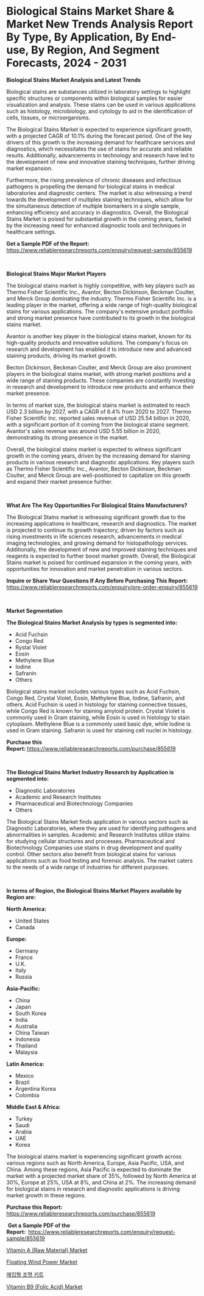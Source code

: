 <p><h1>Biological Stains Market Share & Market New Trends Analysis Report By Type, By Application, By End-use, By Region, And Segment Forecasts, 2024 - 2031</h1></p><p><strong>Biological Stains Market Analysis and Latest Trends</strong></p>
<p><p>Biological stains are substances utilized in laboratory settings to highlight specific structures or components within biological samples for easier visualization and analysis. These stains can be used in various applications such as histology, microbiology, and cytology to aid in the identification of cells, tissues, or microorganisms.</p><p>The Biological Stains Market is expected to experience significant growth, with a projected CAGR of 10.1% during the forecast period. One of the key drivers of this growth is the increasing demand for healthcare services and diagnostics, which necessitates the use of stains for accurate and reliable results. Additionally, advancements in technology and research have led to the development of new and innovative staining techniques, further driving market expansion.</p><p>Furthermore, the rising prevalence of chronic diseases and infectious pathogens is propelling the demand for biological stains in medical laboratories and diagnostic centers. The market is also witnessing a trend towards the development of multiplex staining techniques, which allow for the simultaneous detection of multiple biomarkers in a single sample, enhancing efficiency and accuracy in diagnostics. Overall, the Biological Stains Market is poised for substantial growth in the coming years, fueled by the increasing need for enhanced diagnostic tools and techniques in healthcare settings.</p></p>
<p><strong>Get a Sample PDF of the Report:&nbsp;</strong> <a href="https://www.reliableresearchreports.com/enquiry/request-sample/855619">https://www.reliableresearchreports.com/enquiry/request-sample/855619</a></p>
<p>&nbsp;</p>
<p><strong>Biological Stains Major Market Players</strong></p>
<p><p>The biological stains market is highly competitive, with key players such as Thermo Fisher Scientific Inc., Avantor, Becton Dickinson, Beckman Coulter, and Merck Group dominating the industry. Thermo Fisher Scientific Inc. is a leading player in the market, offering a wide range of high-quality biological stains for various applications. The company's extensive product portfolio and strong market presence have contributed to its growth in the biological stains market.</p><p>Avantor is another key player in the biological stains market, known for its high-quality products and innovative solutions. The company's focus on research and development has enabled it to introduce new and advanced staining products, driving its market growth.</p><p>Becton Dickinson, Beckman Coulter, and Merck Group are also prominent players in the biological stains market, with strong market positions and a wide range of staining products. These companies are constantly investing in research and development to introduce new products and enhance their market presence.</p><p>In terms of market size, the biological stains market is estimated to reach USD 2.3 billion by 2027, with a CAGR of 6.4% from 2020 to 2027. Thermo Fisher Scientific Inc. reported sales revenue of USD 25.54 billion in 2020, with a significant portion of it coming from the biological stains segment. Avantor's sales revenue was around USD 5.55 billion in 2020, demonstrating its strong presence in the market.</p><p>Overall, the biological stains market is expected to witness significant growth in the coming years, driven by the increasing demand for staining products in various research and diagnostic applications. Key players such as Thermo Fisher Scientific Inc., Avantor, Becton Dickinson, Beckman Coulter, and Merck Group are well-positioned to capitalize on this growth and expand their market presence further.</p></p>
<p>&nbsp;</p>
<p><strong>What Are The Key Opportunities For Biological Stains Manufacturers?</strong></p>
<p><p>The Biological Stains market is witnessing significant growth due to the increasing applications in healthcare, research and diagnostics. The market is projected to continue its growth trajectory, driven by factors such as rising investments in life sciences research, advancements in medical imaging technologies, and growing demand for histopathology services. Additionally, the development of new and improved staining techniques and reagents is expected to further boost market growth. Overall, the Biological Stains market is poised for continued expansion in the coming years, with opportunities for innovation and market penetration in various sectors.</p></p>
<p><strong>Inquire or Share Your Questions If Any Before Purchasing This Report:</strong> <a href="https://www.reliableresearchreports.com/enquiry/pre-order-enquiry/855619">https://www.reliableresearchreports.com/enquiry/pre-order-enquiry/855619</a></p>
<p>&nbsp;</p>
<p><strong>Market Segmentation</strong></p>
<p><strong>The Biological Stains Market Analysis by types is segmented into:</strong></p>
<p><ul><li>Acid Fuchsin</li><li>Congo Red</li><li>Rystal Violet</li><li>Eosin</li><li>Methylene Blue</li><li>Iodine</li><li>Safranin</li><li>Others</li></ul></p>
<p><p>Biological stains market includes various types such as Acid Fuchsin, Congo Red, Crystal Violet, Eosin, Methylene Blue, Iodine, Safranin, and others. Acid Fuchsin is used in histology for staining connective tissues, while Congo Red is known for staining amyloid protein. Crystal Violet is commonly used in Gram staining, while Eosin is used in histology to stain cytoplasm. Methylene Blue is a commonly used basic dye, while Iodine is used in Gram staining. Safranin is used for staining cell nuclei in histology.</p></p>
<p><strong>Purchase this Report:&nbsp;</strong><a href="https://www.reliableresearchreports.com/purchase/855619">https://www.reliableresearchreports.com/purchase/855619</a></p>
<p>&nbsp;</p>
<p><strong>The Biological Stains Market Industry Research by Application is segmented into:</strong></p>
<p><ul><li>Diagnostic Laboratories</li><li>Academic and Research Institutes</li><li>Pharmaceutical and Biotechnology Companies</li><li>Others</li></ul></p>
<p><p>The Biological Stains Market finds application in various sectors such as Diagnostic Laboratories, where they are used for identifying pathogens and abnormalities in samples. Academic and Research Institutes utilize stains for studying cellular structures and processes. Pharmaceutical and Biotechnology Companies use stains in drug development and quality control. Other sectors also benefit from biological stains for various applications such as food testing and forensic analysis. The market caters to the needs of a wide range of industries for different purposes.</p></p>
<p>&nbsp;</p>
<p><strong>In terms of Region, the Biological Stains Market Players available by Region are:</strong></p>
<p>
    <p> <strong> North America: </strong>
        <ul>
            <li>United States</li>
            <li>Canada</li>
        </ul>
        </p> 
    <p> <strong> Europe: </strong>
        <ul>
            <li>Germany</li>
            <li>France</li>
            <li>U.K.</li>
            <li>Italy</li>
            <li>Russia</li>
        </ul>
        </p> 
    <p> <strong> Asia-Pacific: </strong>
        <ul>
            <li>China</li>
            <li>Japan</li>
            <li>South Korea</li>
            <li>India</li>
            <li>Australia</li>
            <li>China Taiwan</li>
            <li>Indonesia</li>
            <li>Thailand</li>
            <li>Malaysia</li>
        </ul>
        </p> 
    <p> <strong> Latin America: </strong>
        <ul>
            <li>Mexico</li>
            <li>Brazil</li>
            <li>Argentina Korea</li>
            <li>Colombia</li>
        </ul>
        </p> 
    <p> <strong> Middle East & Africa: </strong>
        <ul>
            <li>Turkey</li>
            <li>Saudi</li>
            <li>Arabia</li>
            <li>UAE</li>
            <li>Korea</li>
        </ul>
    </p>
    </p>
<p><p>The biological stains market is experiencing significant growth across various regions such as North America, Europe, Asia Pacific, USA, and China. Among these regions, Asia Pacific is expected to dominate the market with a projected market share of 35%, followed by North America at 30%, Europe at 25%, USA at 8%, and China at 2%. The increasing demand for biological stains in research and diagnostic applications is driving market growth in these regions.</p></p>
<p><strong>Purchase this Report: </strong><a href="https://www.reliableresearchreports.com/purchase/855619">https://www.reliableresearchreports.com/purchase/855619</a></p>
<p>&nbsp;<strong>Get a Sample PDF of the Report:&nbsp;&nbsp;</strong><a href="https://www.reliableresearchreports.com/enquiry/request-sample/855619">https://www.reliableresearchreports.com/enquiry/request-sample/855619</a></p>
<p><strong></strong></p>
<p><p><a href="https://view.publitas.com/reportprime-1/vitamin-a-raw-material-market-insights-market-players-and-forecast-till-2030/">Vitamin A (Raw Material) Market</a></p><p><a href="https://simplistic-meeting-7ee.notion.site/Floating-Wind-Power-Market-Size-Market-Share-and-Global-Market-Analysis-Report-2024-2031-9d822e21e09742429f37e42287b5bb2c">Floating Wind Power Market</a></p><p><a href="https://medium.com/@gabrielblanda5656/2024%EB%85%84%EB%B6%80%ED%84%B0-2031%EB%85%84%EA%B9%8C%EC%A7%80%EC%9D%98-%EA%B8%B0%EA%B0%84%EC%9D%84-%EC%9C%84%ED%95%9C-%EB%82%B4%EC%9E%A5-%EC%A1%B0%EB%AA%85-%ED%82%A4%ED%8A%B8-%EC%8B%9C%EC%9E%A5-%EB%B6%84%EC%84%9D-%EB%B0%8F-%EA%B7%9C%EB%AA%A8-%EC%98%88%EC%B8%A1-61a4d775661e">매입형 조명 키트</a></p><p><a href="https://view.publitas.com/reportprime-1/vitamin-b9-folic-acid-market-with-the-goal-of-estimating-the-market-size-and-future-growth-potential-of-various-market-segments-based-on-component-applications-end-user-and-region/">Vitamin B9 (Folic Acid) Market</a></p></p>